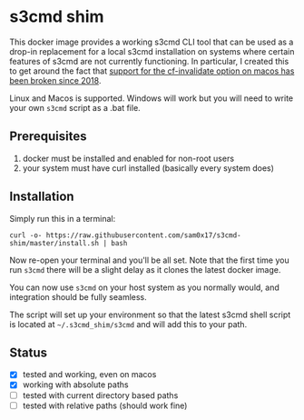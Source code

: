 # s3cmd shim
This docker image provides a working s3cmd CLI tool that can be used as a drop-in replacement
for a local s3cmd installation on systems where certain features of s3cmd are not currently
functioning. In particular, I created this to get around the fact that
 [support for the cf-invalidate option on macos has been broken since 2018](https://github.com/s3tools/s3cmd/issues/1046).

Linux and Macos is supported. Windows will work but you will need to write your own `s3cmd` script as a .bat file.

## Prerequisites
1. docker must be installed and enabled for non-root users
2. your system must have curl installed (basically every system does)

## Installation
Simply run this in a terminal:

```
curl -o- https://raw.githubusercontent.com/sam0x17/s3cmd-shim/master/install.sh | bash
```
Now re-open your terminal and you'll be all set. Note that the first time you run `s3cmd`
there will be a slight delay as it clones the latest docker image.

You can now use `s3cmd` on your host system as you normally would, and integration should
be fully seamless.

The script will set up your environment so that the latest
s3cmd shell script is located at `~/.s3cmd_shim/s3cmd` and will add this to your path.

## Status
- [X] tested and working, even on macos
- [X] working with absolute paths
- [ ] tested with current directory based paths
- [ ] tested with relative paths (should work fine)
